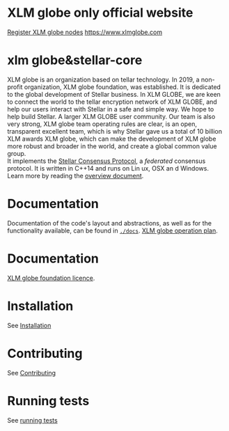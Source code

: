 # XLM globe only official website
[Register XLM globe nodes](https://www.xlmglobe.com)
https://www.xlmglobe.com

# xlm globe&stellar-core

XLM globe is an organization based on tellar technology. In 2019, a non-profit organization, XLM globe foundation, was established. It is dedicated to the global development of Stellar business. In XLM GLOBE, we are keen to connect the world to the tellar encryption network of XLM GLOBE, and help our users interact with Stellar in a safe and simple way. We hope to help build Stellar. A larger XLM GLOBE user community. Our team is also very strong, XLM globe team operating rules are clear, is an open, transparent excellent team, which is why Stellar gave us a total of 10 billion XLM awards XLM globe, which can make the development of XLM globe more robust and broader in the world, and create a global common value group.  
It implements the [Stellar Consensus Protocol](https://github.com/xlmglobe/xlm-globe/), a _federated_ consensus protocol.
It is written in C++14 and runs on Lin ux, OSX an d Windows.
Learn more by reading the [overview document](https://github.com/xlmglobe/xlm-globe/).
# Documentation

Documentation of the code's layout and abstractions, as well as for the
functionality available, can be found in
[`./docs`](https://github.com/xlmglobe/xlm-globe/).
[XLM globe operation plan](http://note.youdao.com/noteshare?id=23c459877cb28ea947dd8e29d418d7aa).

# Documentation
 [XLM globe foundation licence](http://note.youdao.com/noteshare?id=d68fe8bc79198374651ba5d261aa887b).

# Installation

See [Installation](./INSTALL.md)

# Contributing

See [Contributing](./CONTRIBUTING.md)

# Running tests

See [running tests](./CONTRIBUTING.md#running-tests)

